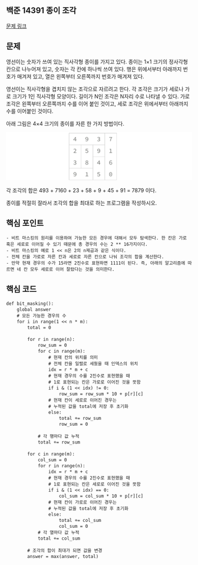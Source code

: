 ## 백준 14391 종이 조각
[문제 링크](https://www.acmicpc.net/problem/14391)

## 문제
영선이는 숫자가 쓰여 있는 직사각형 종이를 가지고 있다. 종이는 1×1 크기의 정사각형 칸으로 나누어져 있고, 숫자는 각 칸에 하나씩 쓰여 있다. 행은 위에서부터 아래까지 번호가 매겨져 있고, 열은 왼쪽부터 오른쪽까지 번호가 매겨져 있다.

영선이는 직사각형을 겹치지 않는 조각으로 자르려고 한다. 각 조각은 크기가 세로나 가로 크기가 1인 직사각형 모양이다. 길이가 N인 조각은 N자리 수로 나타낼 수 있다. 가로 조각은 왼쪽부터 오른쪽까지 수를 이어 붙인 것이고, 세로 조각은 위에서부터 아래까지 수를 이어붙인 것이다.

아래 그림은 4×4 크기의 종이를 자른 한 가지 방법이다.

![image](./image.png)

각 조각의 합은 493 + 7160 + 23 + 58 + 9 + 45 + 91 = 7879 이다.

종이를 적절히 잘라서 조각의 합을 최대로 하는 프로그램을 작성하시오.

## 핵심 포인트
```
- 비트 마스킹의 원리를 이용하여 가능한 모든 경우에 대해서 모두 탐색한다. 한 칸은 가로 혹은 세로로 이어질 수 있기 때문에 총 경우의 수는 2 ** 16가지이다.
- 비트 마스킹의 예로 1 << n은 2의 n제곱과 같은 식이다.
- 전체 칸을 가로로 자른 칸과 세로로 자른 칸으로 나눠 조각의 합을 계산한다.
- 만약 현재 경우의 수가 15라면 2진수로 표현하면 1111이 된다. 즉, 아래의 알고리즘에 따르면 네 칸 모두 세로로 이어 잘랐다는 것을 의미한다.
```

## 핵심 코드
```
def bit_masking():
    global answer
    # 모든 가능한 경우의 수
    for i in range(1 << n * m):
        total = 0

        for r in range(n):
            row_sum = 0
            for c in range(m):
                # 현재 칸의 위치를 의미
                # 전체 칸을 일렬로 세웠을 때 인덱스의 위치
                idx = r * m + c
                # 현재 경우의 수를 2진수로 표현했을 때
                # 1로 표현되는 칸은 가로로 이어진 것을 뜻함
                if i & (1 << idx) != 0:
                    row_sum = row_sum * 10 + p[r][c]
                # 현재 칸이 세로로 이어진 경우는
                # 누적된 값을 total에 저장 후 초기화
                else:
                    total += row_sum
                    row_sum = 0
            
            # 각 행마다 값 누적
            total += row_sum

        for c in range(m):
            col_sum = 0
            for r in range(n):
                idx = r * m + c
                # 현재 경우의 수를 2진수로 표현했을 때
                # 1로 표현되는 칸은 세로로 이어진 것을 뜻함
                if i & (1 << idx) == 0:
                    col_sum = col_sum * 10 + p[r][c]
                # 현재 칸이 가로로 이어진 경우는
                # 누적된 값을 total에 저장 후 초기화
                else:
                    total += col_sum
                    col_sum = 0
            # 각 열마다 값 누적
            total += col_sum

        # 조각의 합이 최대가 되면 값을 변경
        answer = max(answer, total)
```
